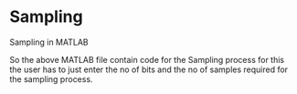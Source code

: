 # Sampling
Sampling in MATLAB

So the above MATLAB file contain code for the Sampling process for this the user has to just enter the no of bits
and the no of samples required for the sampling process.
